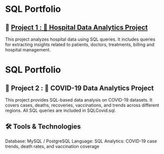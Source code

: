 # SQL Portfolio

## 📌 [Project 1 : 🏥 Hospital Data Analytics Project](https://github.com/srnpsd-afk/SQL-Portfolio/blob/main/HOSPITAL.sql)

This project analyzes hospital data using SQL queries.
It includes queries for extracting insights related to patients, doctors, treatments, billing and hospital management.





# SQL Portfolio

## 📌 Project 2 : 🦠 COVID-19 Data Analytics Project

This project provides SQL-based data analysis on COVID-19 datasets.
It covers cases, deaths, recoveries, vaccinations, and trends across different regions.
All SQL queries are included in SQLCovid.sql.

## 🛠️ Tools & Technologies
Database: MySQL / PostgreSQL
Language: SQL
Analytics: COVID-19 case trends, death rates, and vaccination coverage
